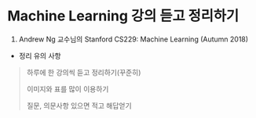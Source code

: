 # Machine Learning 강의 듣고 정리하기

1. Andrew Ng 교수님의 Stanford CS229: Machine Learning (Autumn 2018)


* 정리 유의 사항
 > 하루에 한 강의씩 듣고 정리하기(꾸준히)
 > 
 > 이미지와 표를 많이 이용하기
 > 
 > 질문, 의문사항 있으면 적고 해답얻기

